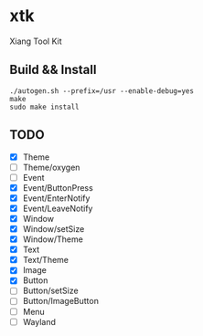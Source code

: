 xtk
===

Xiang Tool Kit


## Build && Install

```
./autogen.sh --prefix=/usr --enable-debug=yes
make
sudo make install
```


## TODO

- [x] Theme
- [ ] Theme/oxygen
- [ ] Event
- [x] Event/ButtonPress
- [x] Event/EnterNotify
- [x] Event/LeaveNotify
- [x] Window
- [x] Window/setSize
- [x] Window/Theme
- [x] Text
- [x] Text/Theme
- [x] Image
- [x] Button
- [ ] Button/setSize
- [ ] Button/ImageButton
- [ ] Menu
- [ ] Wayland
